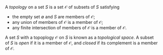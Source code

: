 A *topology* on a set $S$ is a set $\mathcal{O}$ of subsets of $S$ satisfying

- the empty set $\emptyset$ and $S$ are members of $\mathcal{O}$;
- any union of members of $\mathcal{O}$ is a member of $\mathcal{O}$;
- any finite intersection of members of $\mathcal{O}$ is a member of $\mathcal{O}$.

A set $S$ with a topoplogy $\mathcal{O}$ on $S$ is known as a *topological space*. A subset of $S$ is *open* if it is a member of $\mathcal{O}$, and *closed* if its complement is a member of $\mathcal{O}$.

